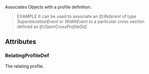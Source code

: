 Associates Objects with a profile definition.

<!-- end of short definition -->


> EXAMPLE It can be used to associate an _IfcReferent_ of type *SuperelevationEvent* or *WidthEvent* to a particular cross section defined as _IfcOpenCrossProfileDef_.

## Attributes

### RelatingProfileDef
The relating profile.

